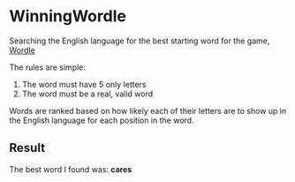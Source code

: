 # WinningWordle
Searching the English language for the best starting word for the game, [Wordle](https://www.powerlanguage.co.uk/wordle/)

The rules are simple:
<ol>
  <li>The word must have 5 only letters</li>
  <li>The word must be a real, valid word</li>
</ol>

Words are ranked based on how likely each of their letters are to show up in the English language for each position in the word. 

## Result
The best word I found was: **cares**
